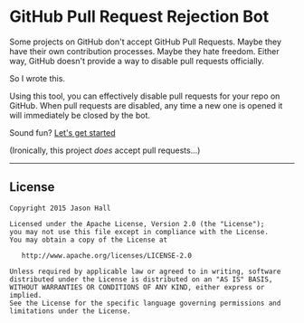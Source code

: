 # GitHub Pull Request Rejection Bot

Some projects on GitHub don't accept GitHub Pull Requests. Maybe they have their own contribution processes. Maybe they hate freedom. Either way, GitHub doesn't provide a way to disable pull requests officially.

So I wrote this.

Using this tool, you can effectively disable pull requests for your repo on GitHub. When pull requests are disabled, any time a new one is opened it will immediately be closed by the bot.

Sound fun? [Let's get started](http://nopullrequests.com/user)

(Ironically, this project *does* accept pull requests...)

----------

License
-----

    Copyright 2015 Jason Hall

    Licensed under the Apache License, Version 2.0 (the "License");
    you may not use this file except in compliance with the License.
    You may obtain a copy of the License at

       http://www.apache.org/licenses/LICENSE-2.0

    Unless required by applicable law or agreed to in writing, software
    distributed under the License is distributed on an "AS IS" BASIS,
    WITHOUT WARRANTIES OR CONDITIONS OF ANY KIND, either express or implied.
    See the License for the specific language governing permissions and
    limitations under the License.
